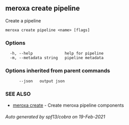 ## meroxa create pipeline

Create a pipeline

```
meroxa create pipeline <name> [flags]
```

### Options

```
  -h, --help              help for pipeline
  -m, --metadata string   pipeline metadata
```

### Options inherited from parent commands

```
      --json   output json
```

### SEE ALSO

* [meroxa create](meroxa_create.md)	 - Create meroxa pipeline components

###### Auto generated by spf13/cobra on 19-Feb-2021
